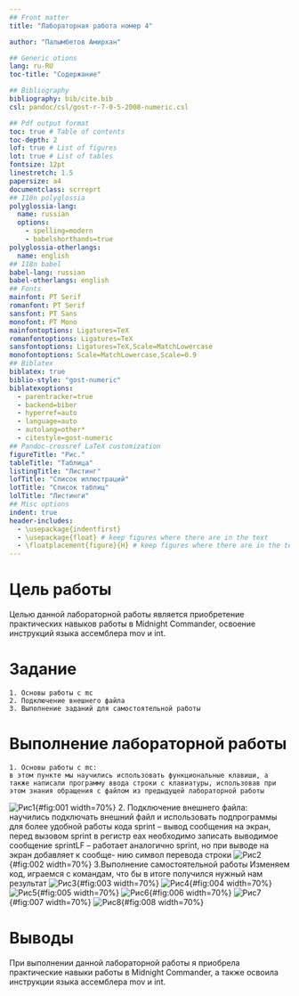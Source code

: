 ```yaml
---
## Front matter
title: "Лабораторная работа номер 4"

author: "Палымбетов Амирхан"

## Generic otions
lang: ru-RU
toc-title: "Содержание"

## Bibliography
bibliography: bib/cite.bib
csl: pandoc/csl/gost-r-7-0-5-2008-numeric.csl

## Pdf output format
toc: true # Table of contents
toc-depth: 2
lof: true # List of figures
lot: true # List of tables
fontsize: 12pt
linestretch: 1.5
papersize: a4
documentclass: scrreprt
## I18n polyglossia
polyglossia-lang:
  name: russian
  options:
	- spelling=modern
	- babelshorthands=true
polyglossia-otherlangs:
  name: english
## I18n babel
babel-lang: russian
babel-otherlangs: english
## Fonts
mainfont: PT Serif
romanfont: PT Serif
sansfont: PT Sans
monofont: PT Mono
mainfontoptions: Ligatures=TeX
romanfontoptions: Ligatures=TeX
sansfontoptions: Ligatures=TeX,Scale=MatchLowercase
monofontoptions: Scale=MatchLowercase,Scale=0.9
## Biblatex
biblatex: true
biblio-style: "gost-numeric"
biblatexoptions:
  - parentracker=true
  - backend=biber
  - hyperref=auto
  - language=auto
  - autolang=other*
  - citestyle=gost-numeric
## Pandoc-crossref LaTeX customization
figureTitle: "Рис."
tableTitle: "Таблица"
listingTitle: "Листинг"
lofTitle: "Список иллюстраций"
lotTitle: "Список таблиц"
lolTitle: "Листинги"
## Misc options
indent: true
header-includes:
  - \usepackage{indentfirst}
  - \usepackage{float} # keep figures where there are in the text
  - \floatplacement{figure}{H} # keep figures where there are in the text
---
```


# Цель работы

Целью данной лабораторной работы является приобретение практических навыков работы в Midnight Commander, освоение инструкций языка ассемблера mov и int.

# Задание

    1. Основы работы с mc
    2. Подключение внешнего файла
    3. Выполнение заданий для самостоятельной работы


# Выполнение лабораторной работы

    1. Основы работы с mc:
    в этом пункте мы научились использовать функциональные клавиши, а также написали программу ввода строки с клавиатуры, использовав при этом знания обращения с файлом из предыдущей лабораторной работы
![Рис1](image/work1.png){#fig:001 width=70%}
    2. Подключение внешнего файла:
    научились подключать внешний файл и использовать подпрограммы для более удобной работы кода
    sprint – вывод сообщения на экран, перед вызовом sprint в регистр eax необходимо
записать выводимое сообщение
sprintLF – работает аналогично sprint, но при выводе на экран добавляет к сообще-
нию символ перевода строки
![Рис2](image/work2.png){#fig:002 width=70%}
    3.Выполнение самостоятельной работы
    Изменяем код, играемся с командам, что бы в итоге получился нужный нам результат
![Рис3](image/work3.png){#fig:003 width=70%}
![Рис4](image/work4.png){#fig:004 width=70%}
![Рис5](image/work5.png){#fig:005 width=70%}
![Рис6](image/work6.png){#fig:006 width=70%}
![Рис7](image/work7.png){#fig:007 width=70%}
![Рис8](image/work8.png){#fig:008 width=70%}
# Выводы

При выполнении данной лабораторной работы я приобрела практические навыки работы в Midnight Commander, а также освоила инструкции языка ассемблера mov и int.


